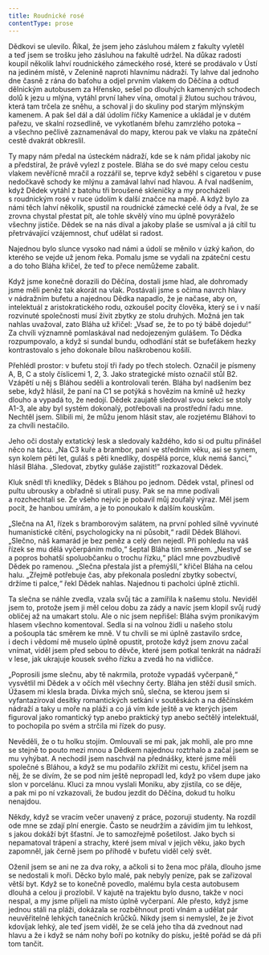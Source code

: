 ```yaml
---
title: Roudnické rosé
contentType: prose
---
```


<section>

Dědkovi se ulevilo. Říkal, že jsem jeho zásluhou málem z fakulty vyletěl a teď jsem se trošku jeho zásluhou na fakultě udržel. Na důkaz radosti koupil několik lahví roudnického zámeckého rosé, které se prodávalo v Ústí na jediném místě, v Zelenině naproti hlavnímu nádraží. Ty lahve dal jednoho dne časně z rána do baťohu a odjel prvním vlakem do Děčína a odtud dělnickým autobusem za Hřensko, sešel po dlouhých kamenných schodech dolů k jezu u mlýna, vytáhl první lahev vína, omotal ji žlutou suchou trávou, která tam trčela ze sněhu, a schoval ji do skuliny pod starým mlýnským kamenem. A pak šel dál a dál údolím říčky Kamenice a ukládal je v dutém pařezu, ve skalní rozsedlině, ve vykotlaném břehu zamr­z­lého potoka – a všechno pečlivě zaznamenával do mapy, kterou pak ve vlaku na zpáteční cestě dvakrát obkreslil.

Ty mapy nám předal na ústeckém nádraží, kde se k nám přidal jakoby nic a předstíral, že právě vylezl z postele. Bláha se do své mapy celou cestu vlakem nevěřícně mračil a rozzářil se, teprve když seběhl s cigaretou v puse nedočkavě schody ke mlýnu a zamával lahví nad hlavou. A řval nadšením, když Dědek vytáhl z batohu tři broušené skleničky a my procházeli s roudnickým rosé v ruce údolím k další značce na mapě. A když bylo za námi těch lahví několik, spustil na roudnické zámecké celé ódy a řval, že se zrovna chystal přestat pít, ale tohle skvělý víno mu úplně povyráželo všechny jističe. Dědek se na nás díval a jakoby plaše se usmíval a já cítil tu přetrvávající vzájemnost, chuť udělat si radost.

Najednou bylo slunce vysoko nad námi a údolí se měnilo v úzký kaňon, do kterého se vejde už jenom řeka. Pomalu jsme se vydali na zpáteční cestu a do toho Bláha křičel, že teď to přece nemůžeme zabalit.

Když jsme konečně dorazili do Děčína, dostali jsme hlad, ale dohromady jsme měli peněz tak akorát na vlak. Postávali jsme s očima navrch hlavy v nádražním bufetu a najednou Dědka napadlo, že je načase, aby on, intelektuál z aristokratického rodu, ozkoušel pocity člověka, který se i v naší rozvinuté společnosti musí živit zbytky ze stolu druhých. Možná jen tak nahlas uvažoval, zato Bláha už křičel: „Vsaď se, že to po tý bábě dojedu!“ Za chvíli významně pomlaskával nad nedojezeným gulášem. To Dědka rozpumpovalo, a když si sundal bundu, odhodlání stát se bufeťákem hezky kontrastovalo s jeho dokonale bílou naškrobenou košilí.

Přehlédl prostor: v bufetu stojí tři řady po třech stolech. Označil je písmeny A, B, C a stoly číslicemi 1, 2, 3. Jako strategické místo označil stůl B2. Vzápětí u něj s Bláhou seděli a kontrolovali terén. Bláha byl nadšením bez sebe, když hlásil, že paní na C1 se potýká s hovězím na kmíně už hezky dlouho a vypadá to, že nedojí. Dědek zaujatě sledoval svou sekci se stoly A1-3, ale aby byl systém dokonalý, potřebovali na prostřední řadu mne. Nechtěl jsem. Slíbili mi, že můžu jenom hlásit stav, ale rozjetému Bláhovi to za chvíli nestačilo.

Jeho oči dostaly extatický lesk a sledovaly každého, kdo si od pultu přinášel něco na tácu. „Na C3 kuře a brambor, paní ve středním věku, asi se synem, syn kolem pěti let, guláš s pěti knedlíky, dospělá porce, kluk nemá šanci,“ hlásil Bláha. „Sledovat, zbytky guláše zajistit!“ rozkazoval Dědek.

Kluk snědl tři knedlíky, Dědek s Bláhou po jednom. Dědek vstal, přinesl od pultu ubrousky a obřadně si utírali pusy. Pak se na mne podívali a rozchechtali se. Ze všeho nejvíc je pobavil můj zoufalý výraz. Měl jsem pocit, že hanbou umírám, a je to ponoukalo k dalším kouskům.

„Slečna na A1, řízek s bramborovým salátem, na první pohled silně vyvinuté humanistické cítění, psychologicky na ni působit,“ radil Dědek Bláhovi. „Slečno, náš kamarád je bez peněz a celý den nejedl. Při pohledu na váš řízek se mu dělá vyčerpáním mdlo,“ šeptal Bláha tím směrem. „Nestyď se a popros bohatší spoluobčanku o trochu řízku,“ plácl mne povzbudivě Dědek po ramenou. „Slečna přestala jíst a přemýšlí,“ křičel Bláha na celou halu. „Zřejmě potřebuje čas, aby překonala poslední zbytky sobectví, držíme ti palce,“ řekl Dědek nahlas. Najednou ti pacholci úplně ztichli.

Ta slečna se náhle zvedla, vzala svůj tác a zamířila k našemu stolu. Neviděl jsem to, protože jsem ji měl celou dobu za zády a navíc jsem klopil svůj rudý obličej až na umakart stolu. Ale o nic jsem nepřišel: Bláha svým pronikavým hlasem všechno komentoval. Sedla si na volnou židli u našeho stolu a pošoupla tác směrem ke mně. V tu chvíli se mi úplně zastavilo srdce, i dech i vědomí mě muselo úplně opustit, protože když jsem znovu začal vnímat, viděl jsem před sebou to děvče, které jsem potkal tenkrát na nádraží v lese, jak ukrajuje kousek svého řízku a zvedá ho na vidličce.

„Poprosili jsme slečnu, aby tě nakrmila, protože vypadáš vyčerpaně,“ vysvětlil mi Dědek a v očích měl všechny čerty. Bláha jen stěží dusil smích. Úžasem mi klesla brada. Dívka mých snů, slečna, se kterou jsem si vyfantazíroval desítky romantických setkání v soutěskách a na děčínském nádraží a taky u moře na pláži a co já vím kde ještě a ve kterých jsem figuroval jako romantický typ anebo praktický typ anebo sečtělý intelektuál, to pochopila po svém a strčila mi řízek do pusy.

Nevěděli, že o tu holku stojím. Omlouvali se mi pak, jak mohli, ale pro mne se stejně to pouto mezi mnou a Dědkem najednou roztrhalo a začal jsem se mu vyhýbat. A nechodil jsem naschvál na přednášky, které jsme měli společné s Bláhou, a když se mu podařilo zkřížit mi cestu, křičel jsem na něj, že se divím, že se pod ním ještě nepropadl led, když po všem dupe jako slon v porcelánu. Kluci za mnou vyslali Moniku, aby zjistila, co se děje, a pak mi po ní vzkazovali, že budou jezdit do Děčína, dokud tu holku nenajdou.

Někdy, když se vracím večer unavený z práce, pozoruji studenty. Na rozdíl ode mne se zdají plní energie. Často se neudržím a závidím jim tu lehkost, s jakou dokáží být šťastní. Je to samozřejmě pošetilost. Jako bych si nepamatoval trápení a strachy, které jsem míval v jejich věku, jako bych zapomněl, jak černě jsem po příhodě v bufetu viděl celý svět.

Oženil jsem se ani ne za dva roky, a ačkoli si to žena moc přála, dlouho jsme se nedostali k moři. Děcko bylo malé, pak nebyly peníze, pak se zařizoval větší byt. Když se to konečně povedlo, malému byla cesta autobusem dlouhá a celou ji prozlobil. V kajutě na trajektu bylo dusno, takže v noci nespal, a my jsme přijeli na místo úplně vyčerpaní. Ale přesto, když jsme jednou stáli na pláži, dokázala se rozběhnout proti vlnám a udělat pár neuvěřitelně lehkých tanečních krůčků. Nikdy jsem si nemyslel, že je život kdovíjak lehký, ale teď jsem viděl, že se celá jeho tíha dá zvednout nad hlavu a že i když se nám nohy boří po kotníky do písku, ještě pořád se dá při tom tančit.

</section>
